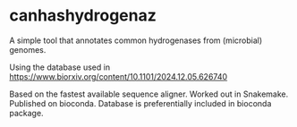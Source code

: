 # canhashydrogenaz
A simple tool that annotates common hydrogenases from (microbial) genomes. 

Using the database used in https://www.biorxiv.org/content/10.1101/2024.12.05.626740

Based on the fastest available sequence aligner. Worked out in Snakemake. Published on bioconda. Database is preferentially included in bioconda package.

